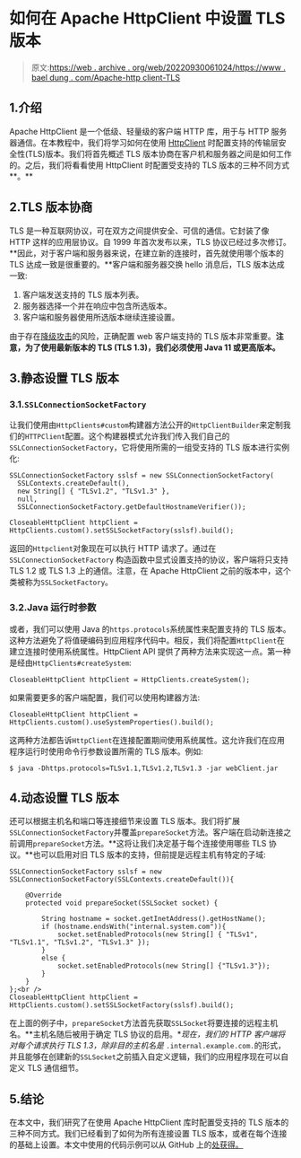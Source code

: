 # 如何在 Apache HttpClient 中设置 TLS 版本

> 原文:[https://web . archive . org/web/20220930061024/https://www . bael dung . com/Apache-http client-TLS](https://web.archive.org/web/20220930061024/https://www.baeldung.com/apache-httpclient-tls)

## 1.介绍

Apache HttpClient 是一个低级、轻量级的客户端 HTTP 库，用于与 HTTP 服务器通信。在本教程中，我们将学习如何在使用 [HttpClient](/web/20220529030614/https://www.baeldung.com/httpclient-guide) 时配置支持的传输层安全性(TLS)版本。我们将首先概述 TLS 版本协商在客户机和服务器之间是如何工作的。之后，我们将看看使用 HttpClient 时配置受支持的 TLS 版本的三种不同方式**。**

## 2.TLS 版本协商

TLS 是一种互联网协议，可在双方之间提供安全、可信的通信。它封装了像 HTTP 这样的应用层协议。自 1999 年首次发布以来，TLS 协议已经过多次修订。**因此，对于客户端和服务器来说，在建立新的连接时，首先就使用哪个版本的 TLS 达成一致是很重要的。**客户端和服务器交换 hello 消息后，TLS 版本达成一致:

1.  客户端发送支持的 TLS 版本列表。
2.  服务器选择一个并在响应中包含所选版本。
3.  客户端和服务器使用所选版本继续连接设置。

由于存在[降级攻击](https://web.archive.org/web/20220529030614/https://en.wikipedia.org/wiki/Downgrade_attack)的风险，正确配置 web 客户端支持的 TLS 版本非常重要。**注意，为了使用最新版本的 TLS (TLS 1.3)，我们必须使用 Java 11 或更高版本。**

## 3.静态设置 TLS 版本

### 3.1.`SSLConnectionSocketFactory`

让我们使用由`HttpClients#custom`构建器方法公开的`HttpClientBuilder`来定制我们的`HTTPClient`配置。这个构建器模式允许我们传入我们自己的`SSLConnectionSocketFactory`，它将使用所需的一组受支持的 TLS 版本进行实例化:

```
SSLConnectionSocketFactory sslsf = new SSLConnectionSocketFactory(
  SSLContexts.createDefault(),
  new String[] { "TLSv1.2", "TLSv1.3" },
  null,
  SSLConnectionSocketFactory.getDefaultHostnameVerifier());

CloseableHttpClient httpClient = HttpClients.custom().setSSLSocketFactory(sslsf).build();
```

返回的`Httpclient`对象现在可以执行 HTTP 请求了。通过在`SSLConnectionSocketFactory` 构造函数中显式设置支持的协议，客户端将只支持 TLS 1.2 或 TLS 1.3 上的通信。注意，在 Apache HttpClient 之前的版本中，这个类被称为`SSLSocketFactory`。

### 3.2.Java 运行时参数

或者，我们可以使用 Java 的`https.protocols`系统属性来配置支持的 TLS 版本。这种方法避免了将值硬编码到应用程序代码中。相反，我们将配置`HttpClient`在建立连接时使用系统属性。HttpClient API 提供了两种方法来实现这一点。第一种是经由`HttpClients#createSystem`:

```
CloseableHttpClient httpClient = HttpClients.createSystem();
```

如果需要更多的客户端配置，我们可以使用构建器方法:

```
CloseableHttpClient httpClient = HttpClients.custom().useSystemProperties().build();
```

这两种方法都告诉`HttpClient`在连接配置期间使用系统属性。这允许我们在应用程序运行时使用命令行参数设置所需的 TLS 版本。例如:

```
$ java -Dhttps.protocols=TLSv1.1,TLSv1.2,TLSv1.3 -jar webClient.jar
```

## 4.动态设置 TLS 版本

还可以根据主机名和端口等连接细节来设置 TLS 版本。我们将扩展`SSLConnectionSocketFactory`并覆盖`prepareSocket`方法。客户端在启动新连接之前调用`prepareSocket`方法。**这将让我们决定基于每个连接使用哪些 TLS 协议。**也可以启用对旧 TLS 版本的支持，但前提是远程主机有特定的子域:

```
SSLConnectionSocketFactory sslsf = new SSLConnectionSocketFactory(SSLContexts.createDefault()){

    @Override
    protected void prepareSocket(SSLSocket socket) {

        String hostname = socket.getInetAddress().getHostName();
        if (hostname.endsWith("internal.system.com")){
            socket.setEnabledProtocols(new String[] { "TLSv1", "TLSv1.1", "TLSv1.2", "TLSv1.3" });
        }
        else {
            socket.setEnabledProtocols(new String[] {"TLSv1.3"});
        }
    }
};<br />
CloseableHttpClient httpClient = HttpClients.custom().setSSLSocketFactory(sslsf).build(); 
```

在上面的例子中，`prepareSocket`方法首先获取`SSLSocket`将要连接的远程主机名。**主机名随后被用于确定 TLS 协议的启用。**现在，我们的 HTTP 客户端将对每个请求执行 TLS 1.3，除非目的主机名是* `.internal.example.com.`的形式，并且能够在创建新的`SSLSocket`之前插入自定义逻辑，我们的应用程序现在可以自定义 TLS 通信细节。

## 5.结论

在本文中，我们研究了在使用 Apache HttpClient 库时配置受支持的 TLS 版本的三种不同方式。我们已经看到了如何为所有连接设置 TLS 版本，或者在每个连接的基础上设置。本文中使用的代码示例可以从 GitHub 上的[处获得。](https://web.archive.org/web/20220529030614/https://github.com/eugenp/tutorials/tree/master/apache-httpclient-2)